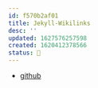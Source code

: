 ```yaml
---
id: f570b2af01
title: Jekyll-Wikilinks
desc: ''
updated: 1627576257598
created: 1620412378566
status: 🥭
---
```


- [github](https://github.com/manunamz/jekyll-wikilinks)
